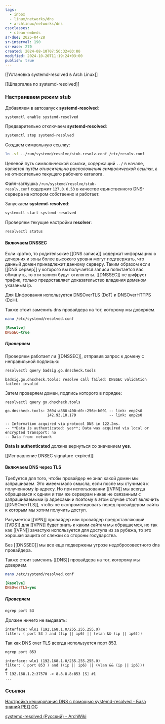 ```yaml
---
tags:
  - inbox
  - linux/networks/dns
  - archlinux/networks/dns
cssclasses:
  - clean-embeds
sr-due: 2025-04-28
sr-interval: 190
sr-ease: 270
created: 2024-08-10T07:56:32+03:00
modified: 2024-10-20T11:19:24+03:00
publish: true
---
```

[[Установка systemd-resolved в Arch Linux]]

[[Шпаргалка по systemd-resolved]]

### Настраиваем режим stub

Добавляем в автозапуск **systemd-resolved**:

```sh
systemctl enable systemd-resolved
```

Предварительно отключаем **systemd-resolved**:

```sh
systemctl stop systemd-resolved
```

Создаем символьную ссылку:

```sh
ln -sf ../run/systemd/resolve/stub-resolv.conf /etc/resolv.conf
```

 Целевой путь символической ссылки, содержащий `../` в начале, является путём _относительно расположения символической ссылки_, а не относительно текущего рабочего каталога.
 
Файл-заглушка `/run/systemd/resolve/stub-resolv.conf` содержит `127.0.0.53` в качестве единственного DNS-сервера на котором собственно и работает.

Запускаем **systemd-resolved**:

```sh
systemctl start systemd-resolved
```

Проверяем текущие настройки **resolver**:

```sh
resolvectl status
```

#### Включаем DNSSEC

Если кратко, то родительские [[DNS записи]] содержат информацию о дочерних и зоны более высокого уровня могут подтвержать, что данный домен принадлежит данному серверу. Таким образом если [[DNS сервер]] у которого вы получается записи попытается вас обмануть, то эти записи будут отклонены. [[DNSSEC]] не шифрует трафик, только предоставляет доказательство владения доменом указаным ip.

Для Шифрования используется DNSOverTLS (DoT) и DNSOverHTTPS (DoH).

Также стоит заменить dns провайдера на тот, которому мы доверяем.

```sh
nano /etc/systemd/resolved.conf
```

```ini
[Resolve]
DNSSEC=true
```

##### Проверяем

Проверяем работает ли [[DNSSEC]], отправив запрос к домену с неправильной подписью:

```sh
resolvectl query badsig.go.dnscheck.tools
```

```log
badsig.go.dnscheck.tools: resolve call failed: DNSSEC validation failed: invalid
```

Затем проверяем домен, подпись которого в порядке:

```sh
resolvectl query go.dnscheck.tools
```

```log hl:"Data is authenticated: yes"
go.dnscheck.tools: 2604:a880:400:d0::256e:b001 -- link: enp2s0
                   142.93.10.179               -- link: enp2s0

-- Information acquired via protocol DNS in 122.2ms.
-- **Data is authenticated: yes**; Data was acquired via local or encrypted transport: no
-- Data from: network
```

**Data is authenticated** должна вернуться со значением **yes**.

[[Исправление DNSEC signature-expired]]

#### Включаем DNS через TLS

Требуется для того, чтобы провайдер не знал какой домен мы запрашиваем. Это имеем мало смысла, если после мы стучимся к полученному ip адресу. Но при использовании [[VPN]] мы всегда обращаемся к одним и тем же серверам никак не связанным с запрашиваемыми ip адресами и поэтому в этом случае стоит включить [[DNSOverTLS]], чтобы не скопрометировать перед провайдером сайты к которым мы хотим получить доступ.

Разумеется [[VPN]] провайдер или провайдер предоставляющий [[VDS]] для [[VPN]] будет знать к каким сайтам мы обращаемся, но так как [[VPN]] зачастую используется для доступа из за рубежа, то это хорошая защита от слежки со стороны государства.

Без [[DNSSEC]] мы все еще подвержены угрозе недобросовестного dns провайдера.

Также стоит заменить [[DNS]] провайдера на тот, которому мы доверяем.

```sh
nano /etc/systemd/resolved.conf
```

```ini
[Resolve]
DNSOverTLS=yes
```

##### Проверяем

```sh
ngrep port 53
```

Должен ничего не выдавать:

```log
interface: wlo1 (192.168.1.0/255.255.255.0)
filter: ( port 53 ) and ((ip || ip6) || (vlan && (ip || ip6)))
```

Так как DNS over TLS всегда используется порт 853.

```sh
ngrep port 853
```

```log hl:4,5
interface: wlo1 (192.168.1.0/255.255.255.0)
filter: ( port 853 ) and ((ip || ip6) || (vlan && (ip || ip6)))
#
T 192.168.1.2:37570 -> 8.8.8.8:853 [S] #1
...
```

### Ссылки

[Настройка кеширования DNS с помощью systemd-resolved - База знаний РЕД ОС](https://redos.red-soft.ru/base/server-configuring/customize-dns/systemd-resolved/)

[systemd-resolved (Русский) - ArchWiki](https://wiki.archlinux.org/title/Systemd-resolved_(%D0%A0%D1%83%D1%81%D1%81%D0%BA%D0%B8%D0%B9))